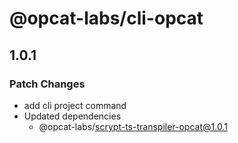 # @opcat-labs/cli-opcat

## 1.0.1

### Patch Changes

- add cli project command
- Updated dependencies
  - @opcat-labs/scrypt-ts-transpiler-opcat@1.0.1
